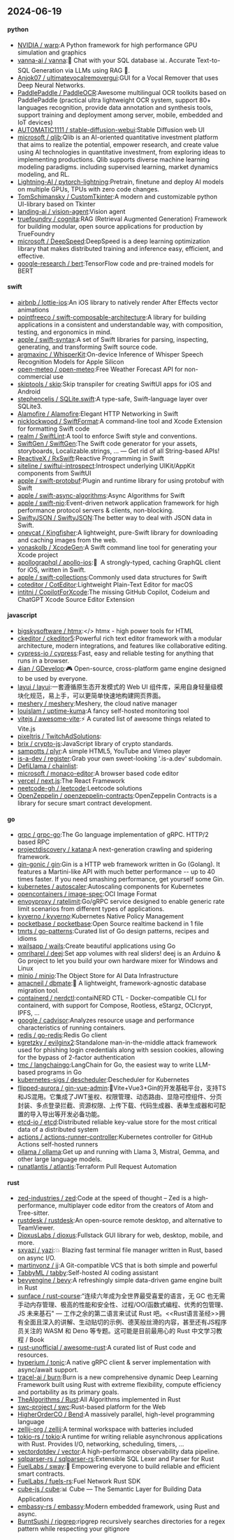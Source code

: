 ## 2024-06-19

#### python
* [NVIDIA / warp](https://github.com/NVIDIA/warp):A Python framework for high performance GPU simulation and graphics
* [vanna-ai / vanna](https://github.com/vanna-ai/vanna):🤖 Chat with your SQL database 📊. Accurate Text-to-SQL Generation via LLMs using RAG 🔄.
* [Anjok07 / ultimatevocalremovergui](https://github.com/Anjok07/ultimatevocalremovergui):GUI for a Vocal Remover that uses Deep Neural Networks.
* [PaddlePaddle / PaddleOCR](https://github.com/PaddlePaddle/PaddleOCR):Awesome multilingual OCR toolkits based on PaddlePaddle (practical ultra lightweight OCR system, support 80+ languages recognition, provide data annotation and synthesis tools, support training and deployment among server, mobile, embedded and IoT devices)
* [AUTOMATIC1111 / stable-diffusion-webui](https://github.com/AUTOMATIC1111/stable-diffusion-webui):Stable Diffusion web UI
* [microsoft / qlib](https://github.com/microsoft/qlib):Qlib is an AI-oriented quantitative investment platform that aims to realize the potential, empower research, and create value using AI technologies in quantitative investment, from exploring ideas to implementing productions. Qlib supports diverse machine learning modeling paradigms. including supervised learning, market dynamics modeling, and RL.
* [Lightning-AI / pytorch-lightning](https://github.com/Lightning-AI/pytorch-lightning):Pretrain, finetune and deploy AI models on multiple GPUs, TPUs with zero code changes.
* [TomSchimansky / CustomTkinter](https://github.com/TomSchimansky/CustomTkinter):A modern and customizable python UI-library based on Tkinter
* [landing-ai / vision-agent](https://github.com/landing-ai/vision-agent):Vision agent
* [truefoundry / cognita](https://github.com/truefoundry/cognita):RAG (Retrieval Augmented Generation) Framework for building modular, open source applications for production by TrueFoundry
* [microsoft / DeepSpeed](https://github.com/microsoft/DeepSpeed):DeepSpeed is a deep learning optimization library that makes distributed training and inference easy, efficient, and effective.
* [google-research / bert](https://github.com/google-research/bert):TensorFlow code and pre-trained models for BERT

#### swift
* [airbnb / lottie-ios](https://github.com/airbnb/lottie-ios):An iOS library to natively render After Effects vector animations
* [pointfreeco / swift-composable-architecture](https://github.com/pointfreeco/swift-composable-architecture):A library for building applications in a consistent and understandable way, with composition, testing, and ergonomics in mind.
* [apple / swift-syntax](https://github.com/apple/swift-syntax):A set of Swift libraries for parsing, inspecting, generating, and transforming Swift source code.
* [argmaxinc / WhisperKit](https://github.com/argmaxinc/WhisperKit):On-device Inference of Whisper Speech Recognition Models for Apple Silicon
* [open-meteo / open-meteo](https://github.com/open-meteo/open-meteo):Free Weather Forecast API for non-commercial use
* [skiptools / skip](https://github.com/skiptools/skip):Skip transpiler for creating SwiftUI apps for iOS and Android
* [stephencelis / SQLite.swift](https://github.com/stephencelis/SQLite.swift):A type-safe, Swift-language layer over SQLite3.
* [Alamofire / Alamofire](https://github.com/Alamofire/Alamofire):Elegant HTTP Networking in Swift
* [nicklockwood / SwiftFormat](https://github.com/nicklockwood/SwiftFormat):A command-line tool and Xcode Extension for formatting Swift code
* [realm / SwiftLint](https://github.com/realm/SwiftLint):A tool to enforce Swift style and conventions.
* [SwiftGen / SwiftGen](https://github.com/SwiftGen/SwiftGen):The Swift code generator for your assets, storyboards, Localizable.strings, … — Get rid of all String-based APIs!
* [ReactiveX / RxSwift](https://github.com/ReactiveX/RxSwift):Reactive Programming in Swift
* [siteline / swiftui-introspect](https://github.com/siteline/swiftui-introspect):Introspect underlying UIKit/AppKit components from SwiftUI
* [apple / swift-protobuf](https://github.com/apple/swift-protobuf):Plugin and runtime library for using protobuf with Swift
* [apple / swift-async-algorithms](https://github.com/apple/swift-async-algorithms):Async Algorithms for Swift
* [apple / swift-nio](https://github.com/apple/swift-nio):Event-driven network application framework for high performance protocol servers & clients, non-blocking.
* [SwiftyJSON / SwiftyJSON](https://github.com/SwiftyJSON/SwiftyJSON):The better way to deal with JSON data in Swift.
* [onevcat / Kingfisher](https://github.com/onevcat/Kingfisher):A lightweight, pure-Swift library for downloading and caching images from the web.
* [yonaskolb / XcodeGen](https://github.com/yonaskolb/XcodeGen):A Swift command line tool for generating your Xcode project
* [apollographql / apollo-ios](https://github.com/apollographql/apollo-ios):📱  A strongly-typed, caching GraphQL client for iOS, written in Swift.
* [apple / swift-collections](https://github.com/apple/swift-collections):Commonly used data structures for Swift
* [coteditor / CotEditor](https://github.com/coteditor/CotEditor):Lightweight Plain-Text Editor for macOS
* [intitni / CopilotForXcode](https://github.com/intitni/CopilotForXcode):The missing GitHub Copilot, Codeium and ChatGPT Xcode Source Editor Extension

#### javascript
* [bigskysoftware / htmx](https://github.com/bigskysoftware/htmx):</> htmx - high power tools for HTML
* [ckeditor / ckeditor5](https://github.com/ckeditor/ckeditor5):Powerful rich text editor framework with a modular architecture, modern integrations, and features like collaborative editing.
* [cypress-io / cypress](https://github.com/cypress-io/cypress):Fast, easy and reliable testing for anything that runs in a browser.
* [4ian / GDevelop](https://github.com/4ian/GDevelop):🎮 Open-source, cross-platform game engine designed to be used by everyone.
* [layui / layui](https://github.com/layui/layui):一套遵循原生态开发模式的 Web UI 组件库，采用自身轻量级模块化规范，易上手，可以更简单快速地构建网页界面。
* [meshery / meshery](https://github.com/meshery/meshery):Meshery, the cloud native manager
* [louislam / uptime-kuma](https://github.com/louislam/uptime-kuma):A fancy self-hosted monitoring tool
* [vitejs / awesome-vite](https://github.com/vitejs/awesome-vite):⚡️ A curated list of awesome things related to Vite.js
* [pixeltris / TwitchAdSolutions](https://github.com/pixeltris/TwitchAdSolutions):
* [brix / crypto-js](https://github.com/brix/crypto-js):JavaScript library of crypto standards.
* [sampotts / plyr](https://github.com/sampotts/plyr):A simple HTML5, YouTube and Vimeo player
* [is-a-dev / register](https://github.com/is-a-dev/register):Grab your own sweet-looking '.is-a.dev' subdomain.
* [DefiLlama / chainlist](https://github.com/DefiLlama/chainlist):
* [microsoft / monaco-editor](https://github.com/microsoft/monaco-editor):A browser based code editor
* [vercel / next.js](https://github.com/vercel/next.js):The React Framework
* [neetcode-gh / leetcode](https://github.com/neetcode-gh/leetcode):Leetcode solutions
* [OpenZeppelin / openzeppelin-contracts](https://github.com/OpenZeppelin/openzeppelin-contracts):OpenZeppelin Contracts is a library for secure smart contract development.

#### go
* [grpc / grpc-go](https://github.com/grpc/grpc-go):The Go language implementation of gRPC. HTTP/2 based RPC
* [projectdiscovery / katana](https://github.com/projectdiscovery/katana):A next-generation crawling and spidering framework.
* [gin-gonic / gin](https://github.com/gin-gonic/gin):Gin is a HTTP web framework written in Go (Golang). It features a Martini-like API with much better performance -- up to 40 times faster. If you need smashing performance, get yourself some Gin.
* [kubernetes / autoscaler](https://github.com/kubernetes/autoscaler):Autoscaling components for Kubernetes
* [opencontainers / image-spec](https://github.com/opencontainers/image-spec):OCI Image Format
* [envoyproxy / ratelimit](https://github.com/envoyproxy/ratelimit):Go/gRPC service designed to enable generic rate limit scenarios from different types of applications.
* [kyverno / kyverno](https://github.com/kyverno/kyverno):Kubernetes Native Policy Management
* [pocketbase / pocketbase](https://github.com/pocketbase/pocketbase):Open Source realtime backend in 1 file
* [tmrts / go-patterns](https://github.com/tmrts/go-patterns):Curated list of Go design patterns, recipes and idioms
* [wailsapp / wails](https://github.com/wailsapp/wails):Create beautiful applications using Go
* [omriharel / deej](https://github.com/omriharel/deej):Set app volumes with real sliders! deej is an Arduino & Go project to let you build your own hardware mixer for Windows and Linux
* [minio / minio](https://github.com/minio/minio):The Object Store for AI Data Infrastructure
* [amacneil / dbmate](https://github.com/amacneil/dbmate):🚀 A lightweight, framework-agnostic database migration tool.
* [containerd / nerdctl](https://github.com/containerd/nerdctl):contaiNERD CTL - Docker-compatible CLI for containerd, with support for Compose, Rootless, eStargz, OCIcrypt, IPFS, ...
* [google / cadvisor](https://github.com/google/cadvisor):Analyzes resource usage and performance characteristics of running containers.
* [redis / go-redis](https://github.com/redis/go-redis):Redis Go client
* [kgretzky / evilginx2](https://github.com/kgretzky/evilginx2):Standalone man-in-the-middle attack framework used for phishing login credentials along with session cookies, allowing for the bypass of 2-factor authentication
* [tmc / langchaingo](https://github.com/tmc/langchaingo):LangChain for Go, the easiest way to write LLM-based programs in Go
* [kubernetes-sigs / descheduler](https://github.com/kubernetes-sigs/descheduler):Descheduler for Kubernetes
* [flipped-aurora / gin-vue-admin](https://github.com/flipped-aurora/gin-vue-admin):🚀Vite+Vue3+Gin的开发基础平台，支持TS和JS混用。它集成了JWT鉴权、权限管理、动态路由、显隐可控组件、分页封装、多点登录拦截、资源权限、上传下载、代码生成器、表单生成器和可配置的导入导出等开发必备功能。
* [etcd-io / etcd](https://github.com/etcd-io/etcd):Distributed reliable key-value store for the most critical data of a distributed system
* [actions / actions-runner-controller](https://github.com/actions/actions-runner-controller):Kubernetes controller for GitHub Actions self-hosted runners
* [ollama / ollama](https://github.com/ollama/ollama):Get up and running with Llama 3, Mistral, Gemma, and other large language models.
* [runatlantis / atlantis](https://github.com/runatlantis/atlantis):Terraform Pull Request Automation

#### rust
* [zed-industries / zed](https://github.com/zed-industries/zed):Code at the speed of thought – Zed is a high-performance, multiplayer code editor from the creators of Atom and Tree-sitter.
* [rustdesk / rustdesk](https://github.com/rustdesk/rustdesk):An open-source remote desktop, and alternative to TeamViewer.
* [DioxusLabs / dioxus](https://github.com/DioxusLabs/dioxus):Fullstack GUI library for web, desktop, mobile, and more.
* [sxyazi / yazi](https://github.com/sxyazi/yazi):💥 Blazing fast terminal file manager written in Rust, based on async I/O.
* [martinvonz / jj](https://github.com/martinvonz/jj):A Git-compatible VCS that is both simple and powerful
* [TabbyML / tabby](https://github.com/TabbyML/tabby):Self-hosted AI coding assistant
* [bevyengine / bevy](https://github.com/bevyengine/bevy):A refreshingly simple data-driven game engine built in Rust
* [sunface / rust-course](https://github.com/sunface/rust-course):“连续六年成为全世界最受喜爱的语言，无 GC 也无需手动内存管理、极高的性能和安全性、过程/OO/函数式编程、优秀的包管理、JS 未来基石" — 工作之余的第二语言来试试 Rust 吧。<<Rust语言圣经>>拥有全面且深入的讲解、生动贴切的示例、德芙般丝滑的内容，甚至还有JS程序员关注的 WASM 和 Deno 等专题。这可能是目前最用心的 Rust 中文学习教程 / Book
* [rust-unofficial / awesome-rust](https://github.com/rust-unofficial/awesome-rust):A curated list of Rust code and resources.
* [hyperium / tonic](https://github.com/hyperium/tonic):A native gRPC client & server implementation with async/await support.
* [tracel-ai / burn](https://github.com/tracel-ai/burn):Burn is a new comprehensive dynamic Deep Learning Framework built using Rust with extreme flexibility, compute efficiency and portability as its primary goals.
* [TheAlgorithms / Rust](https://github.com/TheAlgorithms/Rust):All Algorithms implemented in Rust
* [swc-project / swc](https://github.com/swc-project/swc):Rust-based platform for the Web
* [HigherOrderCO / Bend](https://github.com/HigherOrderCO/Bend):A massively parallel, high-level programming language
* [zellij-org / zellij](https://github.com/zellij-org/zellij):A terminal workspace with batteries included
* [tokio-rs / tokio](https://github.com/tokio-rs/tokio):A runtime for writing reliable asynchronous applications with Rust. Provides I/O, networking, scheduling, timers, ...
* [vectordotdev / vector](https://github.com/vectordotdev/vector):A high-performance observability data pipeline.
* [sqlparser-rs / sqlparser-rs](https://github.com/sqlparser-rs/sqlparser-rs):Extensible SQL Lexer and Parser for Rust
* [FuelLabs / sway](https://github.com/FuelLabs/sway):🌴 Empowering everyone to build reliable and efficient smart contracts.
* [FuelLabs / fuels-rs](https://github.com/FuelLabs/fuels-rs):Fuel Network Rust SDK
* [cube-js / cube](https://github.com/cube-js/cube):📊 Cube — The Semantic Layer for Building Data Applications
* [embassy-rs / embassy](https://github.com/embassy-rs/embassy):Modern embedded framework, using Rust and async.
* [BurntSushi / ripgrep](https://github.com/BurntSushi/ripgrep):ripgrep recursively searches directories for a regex pattern while respecting your gitignore
